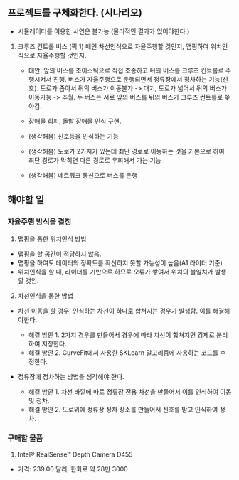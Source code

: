 ## 프로젝트를 구체화한다. (시나리오)
 - 시뮬레이터를 이용한 시연은 불가능 (물리적인 결과가 있어야한다.)

 1. 크루즈 컨트롤 버스 (픽 1)
메인
차선인식으로 자율주행할 것인지, 맵핑하여 위치인식으로 자율주행할 것인지.
	- 대안: 앞의 버스를 조이스틱으로 직접 조종하고 뒤의 버스를 크루즈 컨트롤로 주행시켜서 진행.
버스가 자율주행으로 운행되면서 정류장에서 정차하는 기능(신호).
도로가 좁아서 뒤의 버스가 이동불가 -> 대기, 도로가 넓어서 뒤의 버스가 이동가능 -> 추월.
두 버스는 서로 앞의 버스를 뒤의 버스가 크루즈 컨트롤로 쫒아감.

	- 장애물 회피, 돌발 장애물 인식 구현.
	- (생각해봄) 신호등을 인식하는 기능
	- (생각해봄) 도로가 2가지가 있는데 최단 경로로 이동하는 것을 기본으로 하여 최단 경로가 막히면 다른 경로로 우회해서 가는 기능
	- (생각해봄) 네트워크 통신으로 버스를 운행


## 해야할 일

### 자율주행 방식을 결정

 1. 맵핑을 통한 위치인식 방법
 - 맵핑을 할 공간이 적당하지 않음.
 - 맵핑을 하여도 데이터의 정확도를 확신하지 못할 가능성이 높음(A1 라이더 기준)
 - 위치인식을 할 때, 라이더를 기반으로 하므로 오류가 쌓여서 위치의 불일치가 발생할 것임.

 2. 차선인식을 통한 방법
 - 차선 이동을 할 경우, 인식하는 차선이 하나로 합쳐지는 경우가 발생함. 이를 해결해야한다.
	- 해결 방안 1. 2가지 경우를 만들어서 경우에 따라 차선이 합쳐지면 강제로 분리하여 저장한다.
	- 해결 방안 2. CurveFit에서 사용한 SKLearn 알고리즘에 사용하는 코드를 수정한다.

 - 정류장에 정차하는 방법을 생각해야 한다.
	- 해결 방안 1. 차선 바깥에 따로 정류장 전용 차선을 만들어서 이를 인식하여 이동 및 정차.
	- 해결 방안 2. 도로위에 정류장 정차 장소를 만들어서 신호를 받고 인식하여 정차.

### 구매할 물품

 1. Intel® RealSense™ Depth Camera D455
 - 가격: 239.00 달러, 한화로 약 28만 3000

 

